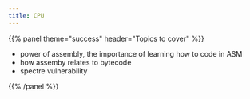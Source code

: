 ```yaml
---
title: CPU
---
```



{{% panel theme="success" header="Topics to cover" %}}

 - power of assembly, the importance of learning how to code in ASM
 - how assemby relates to bytecode
 - spectre vulnerability


{{% /panel %}}